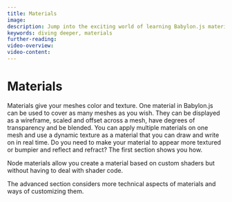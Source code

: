 ```yaml
---
title: Materials
image:
description: Jump into the exciting world of learning Babylon.js materials.
keywords: diving deeper, materials
further-reading:
video-overview:
video-content:
---
```


# Materials

Materials give your meshes color and texture. One material in Babylon.js can be used to cover as many meshes as you wish. They can be displayed as a wireframe, scaled and offset across a mesh, have degrees of transparency and be blended. You can apply multiple materials on one mesh and use a dynamic texture as a material that you can draw and write on in real time. Do you need to make your material to appear more textured or bumpier and reflect and refract? The first section shows you how.

Node materials allow you create a material based on custom shaders but without having to deal with shader code.

The advanced section considers more technical aspects of materials and ways of customizing them.
